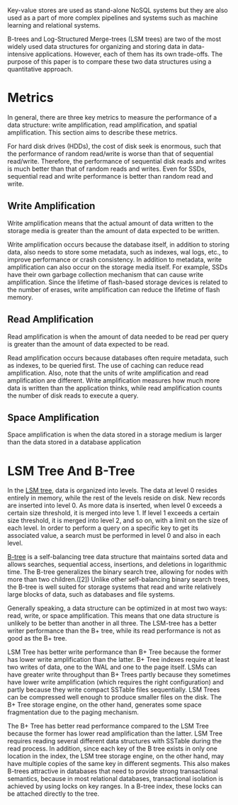 Key-value stores are used as stand-alone NoSQL systems but they are also used as a part of more complex pipelines and systems such as machine learning and relational systems.

B-trees and Log-Structured Merge-trees (LSM trees) are two of the most widely used data structures for organizing and storing data in data-intensive applications. However, each of them has its own trade-offs. The purpose of this paper is to compare these two data structures using a quantitative approach.

# Metrics

In general, there are three key metrics to measure the performance of a data structure: write amplification, read amplification, and spatial amplification. This section aims to describe these metrics.

For hard disk drives (HDDs), the cost of disk seek is enormous, such that the performance of random read/write is worse than that of sequential read/write. Therefore, the performance of sequential disk reads and writes is much better than that of random reads and writes. Even for SSDs, sequential read and write performance is better than random read and write.

## Write Amplification

Write amplification means that the actual amount of data written to the storage media is greater than the amount of data expected to be written.

Write amplification occurs because the database itself, in addition to storing data, also needs to store some metadata, such as indexes, wal logs, etc., to improve performance or crash consistency. In addition to metadata, write amplification can also occur on the storage media itself. For example, SSDs have their own garbage collection mechanism that can cause write amplification. Since the lifetime of flash-based storage devices is related to the number of erases, write amplification can reduce the lifetime of flash memory.

## Read Amplification

Read amplification is when the amount of data needed to be read per query is greater than the amount of data expected to be read.

Read amplification occurs because databases often require metadata, such as indexes, to be queried first. The use of caching can reduce read amplification. Also, note that the units of write amplification and read amplification are different. Write amplification measures how much more data is written than the application thinks, while read amplification counts the number of disk reads to execute a query.

## Space Amplification

Space amplification is when the data stored in a storage medium is larger than the data stored in a database application

# LSM Tree And B-Tree

In the [LSM tree](https://en.wikipedia.org/wiki/Log-structured_merge-tree), data is organized into levels. The data at level 0 resides entirely in memory, while the rest of the levels reside on disk. New records are inserted into level 0. As more data is inserted, when level 0 exceeds a certain size threshold, it is merged into leve 1. If level 1 exceeds a certain size threshold, it is merged into level 2, and so on, with a limit on the size of each level. In order to perform a query on a specific key to get its associated value, a search must be performed in level 0 and also in each level.

[B-tree](https://en.wikipedia.org/wiki/B-tree) is a self-balancing tree data structure that maintains sorted data and allows searches, sequential access, insertions, and deletions in logarithmic time. The B-tree generalizes the binary search tree, allowing for nodes with more than two children.([2]) Unlike other self-balancing binary search trees, the B-tree is well suited for storage systems that read and write relatively large blocks of data, such as databases and file systems.

Generally speaking, a data structure can be optimized in at most two ways: read, write, or space amplification. This means that one data structure is unlikely to be better than another in all three. The LSM-tree has a better writer performance than the B+ tree, while its read performance is not as good as the B+ tree.

LSM Tree has better write performance than B+ Tree because the former has lower write amplification than the latter. B+ Tree indexes require at least two writes of data, one to the WAL and one to the page itself. LSMs can have greater write throughput than B+ Trees partly because they sometimes have lower write amplification (which requires the right configuration) and partly because they write compact SSTable files sequentially. LSM Trees can be compressed well enough to produce smaller files on the disk. The B+ Tree storage engine, on the other hand, generates some space fragmentation due to the paging mechanism.

The B+ Tree has better read performance compared to the LSM Tree because the former has lower read amplification than the latter. LSM Tree requires reading several different data structures with SSTable during the read process. In addition, since each key of the B tree exists in only one location in the index, the LSM tree storage engine, on the other hand, may have multiple copies of the same key in different segments. This also makes B-trees attractive in databases that need to provide strong transactional semantics, because in most relational databases, transactional isolation is achieved by using locks on key ranges. In a B-tree index, these locks can be attached directly to the tree.
